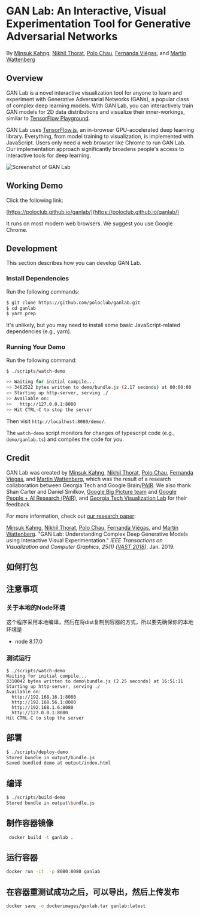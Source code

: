# GAN Lab: An Interactive, Visual Experimentation Tool for Generative Adversarial Networks

By 
[Minsuk Kahng](http://minsuk.com),
[Nikhil Thorat](https://twitter.com/nsthorat),
[Polo Chau](https://www.cc.gatech.edu/~dchau/),
[Fernanda Viégas](http://fernandaviegas.com/), and 
[Martin Wattenberg](http://www.bewitched.com/)

## Overview

GAN Lab is a novel interactive visualization tool for anyone to learn and experiment with Generative Adversarial Networks (GANs), a popular class of complex deep learning models. With GAN Lab, you can interactively train GAN models for 2D data distributions and visualize their inner-workings, similar to [TensorFlow Playground](http://playground.tensorflow.org/).

GAN Lab uses [TensorFlow.js](https://js.tensorflow.org/), an in-browser GPU-accelerated deep learning library. Everything, from model training to visualization, is implemented with JavaScript. Users only need a web browser like Chrome to run GAN Lab. Our implementation approach significantly broadens people's access to interactive tools for deep learning. 

![Screenshot of GAN Lab](ganlab-teaser.png)


## Working Demo

Click the following link:

[https://poloclub.github.io/ganlab/](https://poloclub.github.io/ganlab/)

It runs on most modern web browsers. We suggest you use Google Chrome.


## Development

This section describes how you can develop GAN Lab.

### Install Dependencies

Run the following commands: 

```bash
$ git clone https://github.com/poloclub/ganlab.git
$ cd ganlab
$ yarn prep
```

It's unlikely, but you may need to install some basic JavaScript-related dependencies (e.g., yarn).


### Running Your Demo

Run the following command:

```bash
$ ./scripts/watch-demo

>> Waiting for initial compile...
>> 3462522 bytes written to demo/bundle.js (2.17 seconds) at 00:00:00
>> Starting up http-server, serving ./
>> Available on:
>>   http://127.0.0.1:8080
>> Hit CTRL-C to stop the server
```

Then visit `http://localhost:8080/demo/`. 

The `watch-demo` script monitors for changes of typescript code (e.g., `demo/ganlab.ts`)
and compiles the code for you.


## Credit

GAN Lab was created by 
[Minsuk Kahng](http://minsuk.com),
[Nikhil Thorat](https://twitter.com/nsthorat),
[Polo Chau](https://www.cc.gatech.edu/~dchau/),
[Fernanda Viégas](http://www.fernandaviegas.com/), and 
[Martin Wattenberg](http://www.bewitched.com/),
which was the result of a research collaboration between Georgia Tech and Google Brain/[PAIR](https://ai.google/research/teams/brain/pair).
We also thank Shan Carter and Daniel Smilkov, 
[Google Big Picture team](https://research.google.com/bigpicture/) and 
[Google People + AI Research (PAIR)](https://ai.google/research/teams/brain/pair), and 
[Georgia Tech Visualization Lab](http://vis.gatech.edu/)
for their feedback.
 
For more information, check out 
[our research paper](http://minsuk.com/research/papers/kahng-ganlab-vast2018.pdf):     
 
[Minsuk Kahng](http://minsuk.com),
[Nikhil Thorat](https://twitter.com/nsthorat),
[Polo Chau](https://www.cc.gatech.edu/~dchau/),
[Fernanda Viégas](http://www.fernandaviegas.com/), and 
[Martin Wattenberg](http://www.bewitched.com/).
"GAN Lab: Understanding Complex Deep Generative Models using Interactive Visual Experimentation."
*IEEE Transactions on Visualization and Computer Graphics, 25(1) ([VAST 2018](http://ieeevis.org/year/2018/welcome))*, Jan. 2019.


## 如何打包

## 注意事项

### 关于本地的Node环境
这个程序采用本地编译，然后在将dist复制到容器的方式，所以要先确保你的本地环境是
- node 8.17.0




### 测试运行
```
$ ./scripts/watch-demo
Waiting for initial compile...
3310042 bytes written to demo\bundle.js (2.25 seconds) at 16:51:11
Starting up http-server, serving ./
Available on:
  http://192.168.16.1:8080
  http://192.168.56.1:8080
  http://192.168.1.6:8080
  http://127.0.0.1:8080
Hit CTRL-C to stop the server
```
## 部署

```bash
$ ./scripts/deploy-demo
Stored bundle in output/bundle.js
Saved bundled demo at output/index.html
```

## 编译
```bash
$ ./scripts/build-demo
Stored bundle in output\bundle.js
```

## 制作容器镜像

```bash
 docker build -t ganlab .
```

## 运行容器
```bash
docker run -it  -p 8080:8080 ganlab
```

## 在容器重测试成功之后，可以导出，然后上传发布

```bash
docker save -o dockerimages/ganlab.tar ganlab:latest
```
